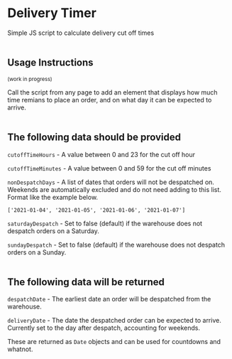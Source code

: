 # Delivery Timer
Simple JS script to calculate delivery cut off times
<br><br>

## Usage Instructions
<small>(work in progress)</small>

Call the script from any page to add an element that displays how much time remians to place an order, and on what day it can be expected to arrive.
<br><br>

## The following data should be provided

`cutoffTimeHours` - A value between 0 and 23 for the cut off hour

`cutoffTimeMinutes` - A value between 0 and 59 for the cut off minutes

`nonDespatchDays` - A list of dates that orders will not be despatched on. Weekends are automatically excluded and do not need adding to this list. Format like the example below.

```
['2021-01-04', '2021-01-05', '2021-01-06', '2021-01-07']
```

`saturdayDespatch` - Set to false (default) if the warehouse does not despatch orders on a Saturday.

`sundayDespatch` - Set to false (default) if the warehouse does not despatch orders on a Sunday.
<br><br>

## The following data will be returned

`despatchDate` - The earliest date an order will be despatched from the warehouse.

`deliveryDate` - The date the despatched order can be expected to arrive. Currently set to the day after despatch, accounting for weekends.

These are returned as `Date` objects and can be used for countdowns and whatnot. 